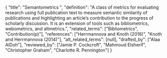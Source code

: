 {
    "title": "Semantometrics ",
    "definition": "A class of metrics for evaluating research using full publication text to measure semantic similarity of publications and highlighting an article’s contribution to the progress of scholarly discussion. It is an extension of tools such as bibliometrics, webometrics, and altmetrics.",
    "related_terms": ["Bibliometrics", "Contribution(p)"],
    "references": ["Herrmannova and Knoth (2016)", "Knoth and Herrmannova (2014)"],
    "alt_related_terms": [null],
    "drafted_by": ["Alaa AlDoh"],
    "reviewed_by": ["Jamie P. Cockcroft", "Mahmoud Elsherif", "Christopher Graham", "Charlotte R. Pennington"]
  }
